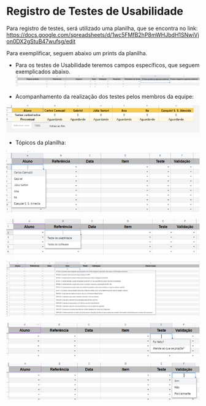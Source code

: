 # Registro de Testes de Usabilidade

Para registro de testes, será utilizado uma planilha, que se encontra no link:
https://docs.google.com/spreadsheets/d/1wc5FMfB2hP8mWHJbdH1SNwiVjon0DX2gStuB47wufsg/edit

Para exemplificar, seguem abaixo um prints da planilha.

* Para os testes de Usabilidade teremos campos específicos, que seguem exemplicados abaixo.<br>
![daterra-teste-uso.PNG](https://github.com/ICEI-PUC-Minas-PMV-ADS/pmv-ads-2022-2-e3-proj-mov-t2-da-terra/blob/main/entregas/images/outras/daterra-teste-uso.PNG) 

* Acompanhamento da realização dos testes pelos membros da equipe:<br>

![daterra-testes-equipe.PNG](https://github.com/ICEI-PUC-Minas-PMV-ADS/pmv-ads-2022-2-e3-proj-mov-t2-da-terra/blob/main/entregas/images/outras/daterra-testes-equipe.PNG)


* Tópicos da planilha:<br>

![daterra-testes-1.PNG](https://github.com/ICEI-PUC-Minas-PMV-ADS/pmv-ads-2022-2-e3-proj-mov-t2-da-terra/blob/main/entregas/images/outras/daterra-testes-1.PNG)

![daterra-testes-2.PNG](https://github.com/ICEI-PUC-Minas-PMV-ADS/pmv-ads-2022-2-e3-proj-mov-t2-da-terra/blob/main/entregas/images/outras/daterra-testes-2.PNG)

![daterra-testes-3.PNG)](https://github.com/ICEI-PUC-Minas-PMV-ADS/pmv-ads-2022-2-e3-proj-mov-t2-da-terra/blob/main/entregas/images/outras/daterra-testes-3.PNG)

![daterra-testes-4.PNG)](https://github.com/ICEI-PUC-Minas-PMV-ADS/pmv-ads-2022-2-e3-proj-mov-t2-da-terra/blob/main/entregas/images/outras/daterra-testes-4.PNG)

![daterra-testes-5.PNG)](https://github.com/ICEI-PUC-Minas-PMV-ADS/pmv-ads-2022-2-e3-proj-mov-t2-da-terra/blob/main/entregas/images/outras/daterra-testes-5.PNG)
